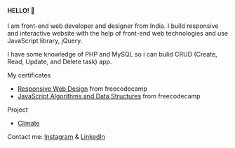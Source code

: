 #### HELLO! :wave:

I am front-end web developer and designer from India. I build responsive and interactive website with the help of front-end web technologies and use JavaScript library, jQuery.

I have some knowledge of PHP and MySQL so i can bulid CRUD (Create, Read, Update, and Delete task) app.


My certificates
- [Responsive Web Design](https://www.freecodecamp.org/certification/mysteriousman/responsive-web-design) from freecodecamp
- [JavaScript Algorithms and Data Structures](https://www.freecodecamp.org/certification/mysteriousman/javascript-algorithms-and-data-structures) from freecodecamp


Project
- [Climate](https://mysteriousmanin.github.io/climate/)

Contact me: [Instagram](https://www.instagram.com/MysteriousMan.IN/) & [LinkedIn](https://www.linkedin.com/in/MysteriousManIN)
